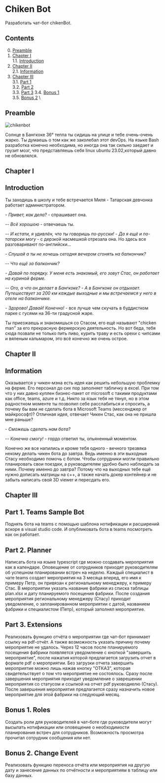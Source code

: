 # Chiken Bot

Разработать чат-бот chikenBot.


## Contents

0. [Preamble](#preamble)
1. [Chapter I](#chapter-i) \
    1.1. [Introduction](#introduction)
2. [Chapter II](#chapter-ii) \
    2.1. [Information](#information)
3. [Chapter III](#chapter-iii) \
    3.1. [Part 1](#part-1-teams-sample-bot) \
    3.2. [Part 2](#part-2-planner) \
    3.3. [Part 3](#part-3-extensions)
    3.4. [Bonus 1](#bonus-1-roles) \
    3.5. [Bonus 2](#bonus-2-change-event) \



## Preamble

![chikenbot](misc/images/chikenbot.png)

Солнце в Бангкоке 36° тепла ты сидишь на улице и тебе очень-очень жарко.
Ты думаешь о том как же заколебал этот devOps.
На языке Bash разработка конечно необходима, но иногда она так сильно заедает и грузит мозг, что представляешь себя linux ubuntu 23.02,который давно не обновлялся. 

## Chapter I

## Introduction

Ты заходишь в школу и тебе встречается Миля - Татарская девчонка работает администратором. 

*- Привет, как дела?* - спрашивает она.

*-- Всё хорошою* - отвечаешь ты.

*-- И кстати, я удивлён, что ты говоришь по-русски!*
*- Да я ещё и по-татарски могу* - с дерзкой насмешкой отрезала она. Но здесь все разговаривают по-английски...

*- Слушай а ты не хочешь сегодня вечером сгонять на балкончик?*

*-- Что ещё за балкончик?*

*- Давай по порядку. У меня есть знакомый, его зовут Стас, он работает на куриной ферме.*

*-- Ого, а что он делает в Бангкоке?*
*- А в Бангкоке он отдыхает. Путешествует за 200 км каждые выходные и мы встречаемся у него в отеле на балкончике.*

*- Здорово! Давай! Конечно!* - все лучше чем скучать в буддистком парке с гусями на 36-ти градусной жаре.

Ты приезжаешь и знакомишься со Стасом, его ещё называют "chicken man" за его прекрасную фермерскую деятельность. 
Но вот беда, тебя сюда позвали не только пить пиво, курить траву и есть орехи с чипсами и вяленым кальмаром, это всё конечно же очень острое.

## Chapter II

## Information

Оказывается у чикен-мэна есть идея как решить небольшую проблемку на ферме. Его персонал до сих пор заполняет табличку в excel. При том что у них давно куплен бизнес-пакет от microsoft с такими продуктами как office, teams, azure и т.д. 
Никто за язык тебя не тянул, но в этом радностном моменте ты позволил себе расслабиться и спросить, а почему бы вам не сделать бота в Microsoft Teams (мессенджер от майкрософт)?
Отличная идея, отвечает Чикен Стас, как она не пришла мне раньше?

*- Сможешь сделать нам бота?*

*-- Конечно смогу!* - гордо ответил ты, опьяненный моментом.

Конечно же все напились и кроме тебя одного - вечного трезвяка некому делать чикен бота до завтра. 
Ведь именно в эти выходные Стасу необходимо помочь с ботом. Чтобы сотрудники могли правильно планировать свои поездки, а руководителям удобно было наблюдать за ними. 
Почему именно до завтра? 
Потому что на выходных тебе ещё нужно дописать матрицы на c++, а также начать докер контейнер и не забыть написать свой 3D viewer и пересдать его.

## Chapter III

## Part 1. Teams Sample Bot
Поднять бота на teams с помощью шаблона нотификации и расширений вскоре в visual studio code. И опубликовать бота в teams посмотреть как он работает. 
## Part 2. Planner
Написать бота на языке typescript где можно создавать мероприятия как в календаре. Оповещение от сотрудников приходят руководителям об успешном планировании встреч на неделю.
Каждый специалист в чате teams создает мероприятия на 3 месяца вперед, его имя к примеру Петр, он привязан к региональному менеджеру, к примеру Стас. В мероприятии указать название фабрики из списка таблицы plan.xlsx и дату планируемого посещения фабрики. После создания мероприятия региональному менеджеру (Стасу) приходит уведомление, о запланированном мероприятии с датой, названием фабрики и специалистом (Петр), который заполнял мероприятие.
## Part 3. Extensions
Реализовать функцию отчёта о мероприятии где чат-бот принимает ссылку на pdf-отчёт. А также возможность указать причину почему мероприятие не удалось.
Через 12 часов после планируемого посещения фабрики появляется уведомление с кнопкой "завершить мероприятие", после нажатия которой предлагается загрузить отчет в формате pdf о мероприятии. Без загрузки отчета завершить мероприятие можно лишь нажав кнопку "ОТКАЗ", которая свидетельствует о том что мероприятие не состоялось. Сразу после завершения мероприятия приходит уведомление о заврешении мероприятия со статусом и ссылкой на отчет pdf руководиелю (Стасу). После завершения мероприятия предлагается сразу назначить новое мероприятие для этой фабрики на следующий месяц.
## Bonus 1. Roles
Создать роли для руководителей в чат-боте где руководители могут высылать нотификации или оповещение о необходимости планирования встреч для сотрудников. Возможность просмотра прочитал сотрудник сообщения или нет.
## Bonus 2. Change Event
Реализовать функцию переноса отчёта или мероприятия на другую дату и занесение данных по отчётности и мероприятиям в таблицу или базу данных.
